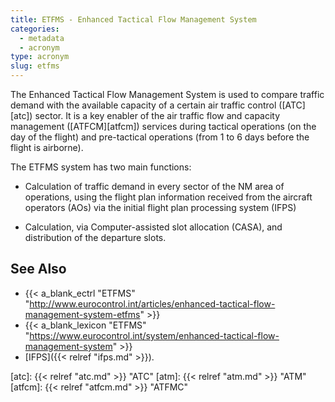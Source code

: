 ```yaml
---
title: ETFMS - Enhanced Tactical Flow Management System
categories:
  - metadata
  - acronym
type: acronym
slug: etfms
---
```


The Enhanced Tactical Flow Management System is used to compare traffic demand
with the available capacity of a certain air traffic control ([ATC][atc])
sector.
It is a key enabler of the air traffic flow and capacity management
([ATFCM][atfcm]) services during tactical operations (on the day of the flight)
and pre-tactical operations (from 1 to 6 days before the flight is airborne).

The ETFMS system has two main functions:

* Calculation of traffic demand in every sector of the NM area of
  operations, using the flight plan information received from the
  aircraft operators (AOs) via the initial flight plan processing
  system (IFPS)

* Calculation, via Computer-assisted slot allocation (CASA), and distribution
  of the departure slots.

## See Also

* {{< a_blank_ectrl "ETFMS" "http://www.eurocontrol.int/articles/enhanced-tactical-flow-management-system-etfms" >}}
* {{< a_blank_lexicon "ETFMS" "https://www.eurocontrol.int/system/enhanced-tactical-flow-management-system" >}}
* [IFPS]({{< relref "ifps.md" >}}).


[atc]: {{< relref "atc.md" >}} "ATC"
[atm]: {{< relref "atm.md" >}} "ATM"
[atfcm]: {{< relref "atfcm.md" >}} "ATFMC"
